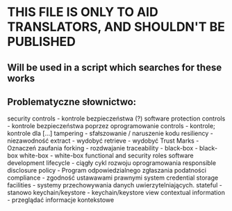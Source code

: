 # THIS FILE IS ONLY TO AID TRANSLATORS, AND SHOULDN'T BE PUBLISHED
## Will be used in a script which searches for these works

## Problematyczne słownictwo:
security controls - kontrole bezpieczeństwa (?)
software protection controls - kontrole bezpieczeństwa poprzez oprogramowanie
controls - kontrole; kontrole dla [...]
tampering - sfałszowanie / naruszenie kodu
resiliency - niezawodność
extract - wydobyć
retrieve - wydobyć
Trust Marks - Oznaczeń zaufania
forking - rozdwajanie
traceability -
black-box - black-box
white-box - white-box
functional and security roles
software development lifecycle - ciągły cykl rozwoju oprogramowania
responsible disclosure policy - Program odpowiedzialnego zgłaszania podatności
compliance - zgodność ustawawami prawnymi
system credential storage facilities - systemy przechowywania danych uwierzytelniających.
stateful - stanowo
keychain/keystore - keychain/keystore
view contextual information - przeglądać informacje kontekstowe